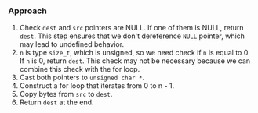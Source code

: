 ### Approach

1. Check `dest` and `src` pointers are NULL. If one of them is NULL, return `dest`. This step ensures that we don't dereference `NULL` pointer, which may lead to undefined behavior.
2. `n` is type `size_t`, which is unsigned, so we need check if `n` is equal to 0. If `n` is 0, return `dest`. This check may not be necessary because we can combine this check with the for loop.
3. Cast both pointers to `unsigned char *`.
4. Construct a for loop that iterates from 0 to n - 1.
5. Copy bytes from `src` to `dest`.
6. Return `dest` at the end.
